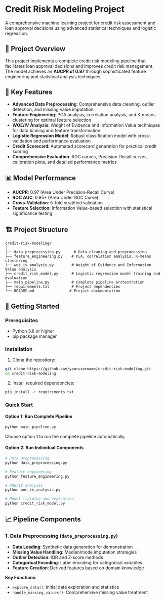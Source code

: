 # Credit Risk Modeling Project

A comprehensive machine learning project for credit risk assessment and loan approval decisions using advanced statistical techniques and logistic regression.

## 🎯 Project Overview

This project implements a complete credit risk modeling pipeline that facilitates loan approval decisions and improves credit risk management. The model achieves an **AUCPR of 0.97** through sophisticated feature engineering and statistical analysis techniques.

## 🔧 Key Features

- **Advanced Data Preprocessing**: Comprehensive data cleaning, outlier detection, and missing value imputation
- **Feature Engineering**: PCA analysis, correlation analysis, and K-means clustering for optimal feature selection
- **WOE/IV Analysis**: Weight of Evidence and Information Value techniques for data binning and feature transformation
- **Logistic Regression Model**: Robust classification model with cross-validation and performance evaluation
- **Credit Scorecard**: Automated scorecard generation for practical credit scoring
- **Comprehensive Evaluation**: ROC curves, Precision-Recall curves, calibration plots, and detailed performance metrics

## 📊 Model Performance

- **AUCPR**: 0.97 (Area Under Precision-Recall Curve)
- **ROC AUC**: 0.95+ (Area Under ROC Curve)
- **Cross-Validation**: 5-fold stratified validation
- **Feature Selection**: Information Value-based selection with statistical significance testing

## 🏗️ Project Structure

```
credit-risk-modeling/
│
├── data_preprocessing.py      # Data cleaning and preprocessing
├── feature_engineering.py    # PCA, correlation analysis, K-means clustering
├── woe_iv_analysis.py        # Weight of Evidence and Information Value analysis
├── credit_risk_model.py      # Logistic regression model training and evaluation
├── main_pipeline.py          # Complete pipeline orchestration
├── requirements.txt          # Project dependencies
└── README.md                # Project documentation
```

## 🚀 Getting Started

### Prerequisites

- Python 3.8 or higher
- pip package manager

### Installation

1. Clone the repository:
```bash
git clone https://github.com/yourusername/credit-risk-modeling.git
cd credit-risk-modeling
```

2. Install required dependencies:
```bash
pip install -r requirements.txt
```

### Quick Start

#### Option 1: Run Complete Pipeline
```bash
python main_pipeline.py
```
Choose option 1 to run the complete pipeline automatically.

#### Option 2: Run Individual Components
```bash
# Data preprocessing
python data_preprocessing.py

# Feature engineering
python feature_engineering.py

# WOE/IV analysis
python woe_iv_analysis.py

# Model training and evaluation
python credit_risk_model.py
```

## 📈 Pipeline Components

### 1. Data Preprocessing (`data_preprocessing.py`)
- **Data Loading**: Synthetic data generation for demonstration
- **Missing Value Handling**: Median/mode imputation strategies
- **Outlier Detection**: IQR and Z-score methods
- **Categorical Encoding**: Label encoding for categorical variables
- **Feature Creation**: Derived features based on domain knowledge

**Key Functions:**
- `explore_data()`: Initial data exploration and statistics
- `handle_missing_values()`: Comprehensive missing value treatment